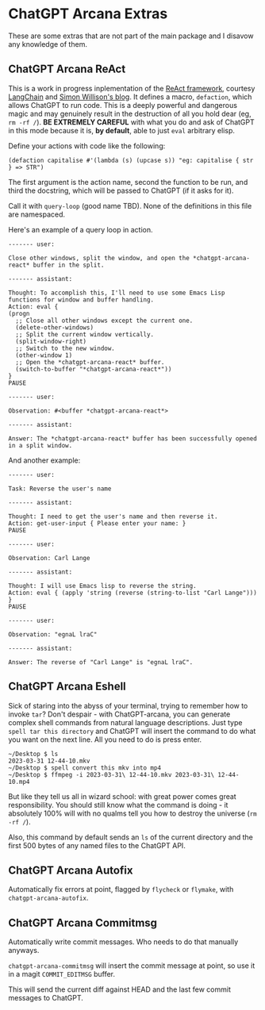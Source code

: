 # ChatGPT Arcana Extras

These are some extras that are not part of the main package and I disavow any knowledge of them.

## ChatGPT Arcana ReAct

This is a work in progress inplementation of the [ReAct framework](https://react-lm.github.io/), courtesy [LangChain](https://github.com/hwchase17/langchain) and [Simon Willison's blog](https://til.simonwillison.net/llms/python-react-pattern).
It defines a macro, `defaction`, which allows ChatGPT to run code. This is a deeply powerful and dangerous magic and may genuinely result in the destruction of all you hold dear (eg, `rm -rf /`). **BE EXTREMELY CAREFUL** with what you do and ask of ChatGPT in this mode because it is, **by default**, able to just `eval` arbitrary elisp.

Define your actions with code like the following:

```elisp
(defaction capitalise #'(lambda (s) (upcase s)) "eg: capitalise { str } => STR")
```

The first argument is the action name, second the function to be run, and third the docstring, which will be passed to ChatGPT (if it asks for it).

Call it with `query-loop` (good name TBD). None of the definitions in this file are namespaced.

Here's an example of a query loop in action.

```
------- user:

Close other windows, split the window, and open the *chatgpt-arcana-react* buffer in the split.

------- assistant:

Thought: To accomplish this, I'll need to use some Emacs Lisp functions for window and buffer handling.
Action: eval {
(progn
  ;; Close all other windows except the current one.
  (delete-other-windows)
  ;; Split the current window vertically.
  (split-window-right)
  ;; Switch to the new window.
  (other-window 1)
  ;; Open the *chatgpt-arcana-react* buffer.
  (switch-to-buffer "*chatgpt-arcana-react*"))
}
PAUSE

------- user:

Observation: #<buffer *chatgpt-arcana-react*>

------- assistant:

Answer: The *chatgpt-arcana-react* buffer has been successfully opened in a split window.
```

And another example:

```
------- user:

Task: Reverse the user's name

------- assistant:

Thought: I need to get the user's name and then reverse it.
Action: get-user-input { Please enter your name: }
PAUSE

------- user:

Observation: Carl Lange

------- assistant:

Thought: I will use Emacs lisp to reverse the string.
Action: eval { (apply 'string (reverse (string-to-list "Carl Lange"))) }
PAUSE

------- user:

Observation: "egnaL lraC"

------- assistant:

Answer: The reverse of "Carl Lange" is "egnaL lraC".
```


## ChatGPT Arcana Eshell

Sick of staring into the abyss of your terminal, trying to remember how to invoke `tar`? Don't despair - with ChatGPT-arcana, you can generate complex shell commands from natural language descriptions. Just type `spell tar this directory` and ChatGPT will insert the command to do what you want on the next line. All you need to do is press enter.

```
~/Desktop $ ls
2023-03-31 12-44-10.mkv
~/Desktop $ spell convert this mkv into mp4
~/Desktop $ ffmpeg -i 2023-03-31\ 12-44-10.mkv 2023-03-31\ 12-44-10.mp4
```

But like they tell us all in wizard school: with great power comes great responsibility. You should still know what the command is doing - it absolutely 100% will with no qualms tell you how to destroy the universe (`rm -rf /`).

Also, this command by default sends an `ls` of the current directory and the first 500 bytes of any named files to the ChatGPT API.

## ChatGPT Arcana Autofix

Automatically fix errors at point, flagged by `flycheck` or `flymake`, with `chatgpt-arcana-autofix`.

## ChatGPT Arcana Commitmsg

Automatically write commit messages. Who needs to do that manually anyways.

`chatgpt-arcana-commitmsg` will insert the commit message at point, so use it in a magit `COMMIT_EDITMSG` buffer.

This will send the current diff against HEAD and the last few commit messages to ChatGPT.
